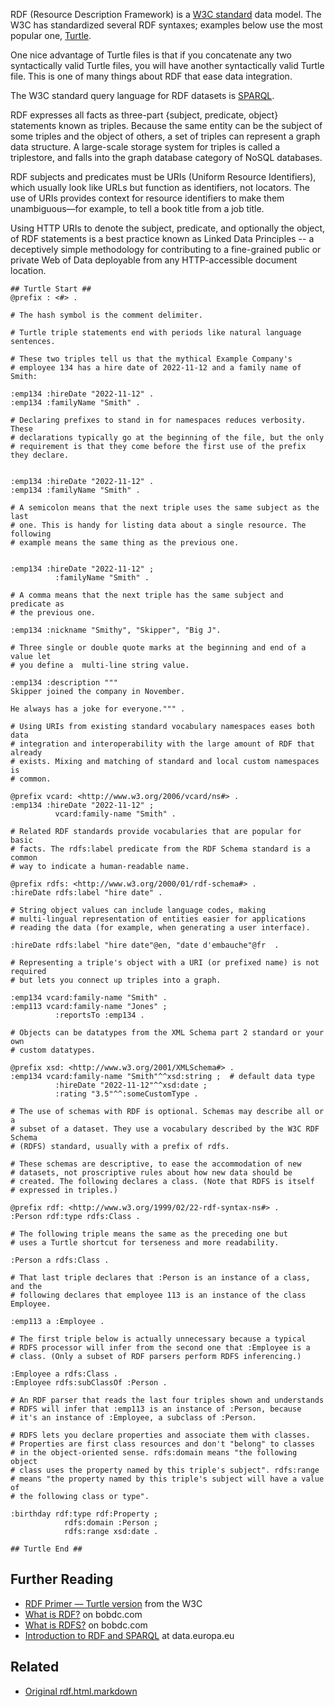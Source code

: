 
RDF (Resource Description Framework) is a [W3C
standard](https://www.w3.org/TR/2014/REC-rdf11-concepts-20140225/) data
model. The W3C has standardized several RDF syntaxes; examples below use the
most popular one, [Turtle](https://www.w3.org/TR/turtle/).

One nice advantage of Turtle files is that if you concatenate any two
syntactically valid Turtle files, you will have another syntactically valid
Turtle file. This is one of many things about RDF that ease data integration.

The W3C standard query language for RDF datasets is
[SPARQL](https://www.w3.org/TR/sparql11-query/).

RDF expresses all facts as three-part {subject, predicate, object} statements
known as triples. Because the same entity can be the subject of some triples
and the object of others, a set of triples can represent a graph data
structure. A large-scale storage system for triples is called a triplestore,
and falls into the graph database category of NoSQL databases.

RDF subjects and predicates must be URIs (Uniform Resource Identifiers), which
usually look like URLs but function as identifiers, not locators. The use of
URIs provides context for resource identifiers to make them unambiguous—for
example, to tell a book title from a job title.

Using HTTP URIs to denote the subject, predicate, and optionally the object, of RDF
statements is a best practice known as Linked Data Principles -- a deceptively 
simple methodology for contributing to a fine-grained public or private Web of Data 
deployable from any HTTP-accessible document location.  

```turtle
## Turtle Start ##
@prefix : <#> . 

# The hash symbol is the comment delimiter. 

# Turtle triple statements end with periods like natural language sentences.

# These two triples tell us that the mythical Example Company's
# employee 134 has a hire date of 2022-11-12 and a family name of Smith:

:emp134 :hireDate "2022-11-12" .
:emp134 :familyName "Smith" .

# Declaring prefixes to stand in for namespaces reduces verbosity. These
# declarations typically go at the beginning of the file, but the only
# requirement is that they come before the first use of the prefix they declare.


:emp134 :hireDate "2022-11-12" .
:emp134 :familyName "Smith" .

# A semicolon means that the next triple uses the same subject as the last
# one. This is handy for listing data about a single resource. The following
# example means the same thing as the previous one.


:emp134 :hireDate "2022-11-12" ;
          :familyName "Smith" .

# A comma means that the next triple has the same subject and predicate as
# the previous one.

:emp134 :nickname "Smithy", "Skipper", "Big J". 

# Three single or double quote marks at the beginning and end of a value let
# you define a  multi-line string value.

:emp134 :description """
Skipper joined the company in November. 

He always has a joke for everyone.""" . 

# Using URIs from existing standard vocabulary namespaces eases both data
# integration and interoperability with the large amount of RDF that already
# exists. Mixing and matching of standard and local custom namespaces is
# common.

@prefix vcard: <http://www.w3.org/2006/vcard/ns#> .
:emp134 :hireDate "2022-11-12" ;
          vcard:family-name "Smith" .

# Related RDF standards provide vocabularies that are popular for basic
# facts. The rdfs:label predicate from the RDF Schema standard is a common 
# way to indicate a human-readable name.

@prefix rdfs: <http://www.w3.org/2000/01/rdf-schema#> .
:hireDate rdfs:label "hire date" . 

# String object values can include language codes, making
# multi-lingual representation of entities easier for applications
# reading the data (for example, when generating a user interface).

:hireDate rdfs:label "hire date"@en, "date d'embauche"@fr  . 

# Representing a triple's object with a URI (or prefixed name) is not required
# but lets you connect up triples into a graph.

:emp134 vcard:family-name "Smith" .
:emp113 vcard:family-name "Jones" ;
          :reportsTo :emp134 . 

# Objects can be datatypes from the XML Schema part 2 standard or your own
# custom datatypes.

@prefix xsd: <http://www.w3.org/2001/XMLSchema#> .
:emp134 vcard:family-name "Smith"^^xsd:string ;  # default data type
          :hireDate "2022-11-12"^^xsd:date ;
          :rating "3.5"^^:someCustomType . 

# The use of schemas with RDF is optional. Schemas may describe all or a
# subset of a dataset. They use a vocabulary described by the W3C RDF Schema
# (RDFS) standard, usually with a prefix of rdfs.

# These schemas are descriptive, to ease the accommodation of new
# datasets, not proscriptive rules about how new data should be 
# created. The following declares a class. (Note that RDFS is itself 
# expressed in triples.)

@prefix rdf: <http://www.w3.org/1999/02/22-rdf-syntax-ns#> . 
:Person rdf:type rdfs:Class .

# The following triple means the same as the preceding one but 
# uses a Turtle shortcut for terseness and more readability.

:Person a rdfs:Class .

# That last triple declares that :Person is an instance of a class, and the
# following declares that employee 113 is an instance of the class Employee.

:emp113 a :Employee . 

# The first triple below is actually unnecessary because a typical
# RDFS processor will infer from the second one that :Employee is a
# class. (Only a subset of RDF parsers perform RDFS inferencing.)

:Employee a rdfs:Class .
:Employee rdfs:subClassOf :Person .

# An RDF parser that reads the last four triples shown and understands
# RDFS will infer that :emp113 is an instance of :Person, because
# it's an instance of :Employee, a subclass of :Person.

# RDFS lets you declare properties and associate them with classes. 
# Properties are first class resources and don't "belong" to classes 
# in the object-oriented sense. rdfs:domain means "the following object 
# class uses the property named by this triple's subject". rdfs:range 
# means "the property named by this triple's subject will have a value of 
# the following class or type". 

:birthday rdf:type rdf:Property ; 
            rdfs:domain :Person ;
            rdfs:range xsd:date .

## Turtle End ##
```

## Further Reading

* [RDF Primer — Turtle version](https://www.w3.org/2007/02/turtle/primer/) from the W3C
* [What is RDF?](https://www.bobdc.com/blog/whatisrdf/) on bobdc.com
* [What is RDFS?](https://www.bobdc.com/blog/whatisrdfs/) on bobdc.com 
* [Introduction to RDF and SPARQL](https://data.europa.eu/sites/default/files/d2.1.2_training_module_1.3_introduction_to_rdf_sparql_en_edp.pdf) at data.europa.eu

## Related

* [Original rdf.html.markdown](https://github.com/adambard/learnxinyminutes-docs/blob/master/rdf.html.markdown)





